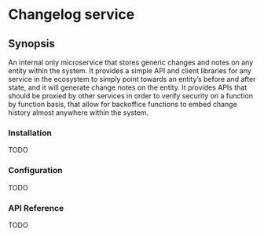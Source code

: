 # Changelog service
## Synopsis
An internal only microservice that stores generic changes and notes on any entity within the system. It provides a simple API and client libraries for any service in the ecosystem to simply point towards an entity’s before and after state, and it will generate change notes on the entity. It provides APIs that should be proxied by other services in order to verify security on a function by function basis, that allow for backoffice functions to embed change history almost anywhere within the system.

### Installation
TODO

### Configuration
TODO

### API Reference
TODO

